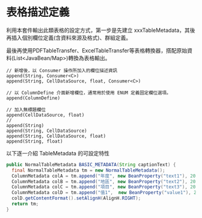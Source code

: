 # 表格描述定義

利用本套件輸出此類表格的設定方式，第一步是先建立 xxxTableMetadata，其後再插入個別欄位定義\(含資料來源及格式\)、群組定義。

最後再使用PDFTableTransfer、ExcelTableTransfer等表格轉換器，撘配原始資料\(List&lt;JavaBean/Map&gt;\)轉換為表格輸出。

```
// 新增後，以 Consumer 操作所加入的欄位描述資訊
append(String, Consumer<C>)
append(String, CellDataSource, float, Consumer<C>)

// 以 ColumnDefine 介面新增欄位，通常用於使用 ENUM 定義固定欄位選項。
append(ColumnDefine)

// 加入無標題欄位
append(CellDataSource, float)
//
append(String)
append(String, CellDataSource)
append(String, CellDataSource, float)
append(String, float)
```

以下逐一介紹 TableMetadata 的可設定特性

```java
public NormalTableMetadata BASIC_METADATA(String captionText) {
  final NormalTableMetadata tm = new NormalTableMetadata();
  ColumnMetadata colA = tm.append("年度", new BeanProperty("text1"), 20);
  ColumnMetadata colB = tm.append("地區", new BeanProperty("text2"), 20);
  ColumnMetadata colC = tm.append("項目", new BeanProperty("text3"), 20);
  ColumnMetadata colD = tm.append("值1",  new BeanProperty("value1"), 20);
  colD.getContentFormat().setAlignH(AlignH.RIGHT);
  return tm;
}
```



